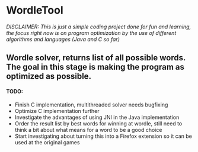 # WordleTool
*DISCLAIMER: This is just a simple coding project done for fun and learning,
the focus right now is on program optimization by the use of different algorithms and languages (Java and C so far)*

## Wordle solver, returns list of all possible words. The goal in this stage is making the program as optimized as possible. 
#### TODO:
- Finish C implementation, multithreaded solver needs bugfixing
- Optimize C implementation further
- Investigate the advantages of using JNI in the Java implementation
- Order the result list by best words for winning at wordle, still need to think a bit about what means for a word to be a good choice
- Start investigating about turning this into a Firefox extension so it can be used at the original games
